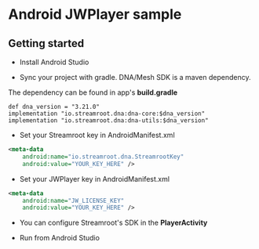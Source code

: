 # Android JWPlayer sample

## Getting started

* Install Android Studio

* Sync your project with gradle. DNA/Mesh SDK is a maven dependency.

The dependency can be found in app's **build.gradle**
```
def dna_version = "3.21.0"
implementation "io.streamroot.dna:dna-core:$dna_version"
implementation "io.streamroot.dna:dna-utils:$dna_version"
```

* Set your Streamroot key in AndroidManifest.xml

```xml
<meta-data
    android:name="io.streamroot.dna.StreamrootKey"
    android:value="YOUR_KEY_HERE" />
```

* Set your JWPlayer key in AndroidManifest.xml

```xml
<meta-data
    android:name="JW_LICENSE_KEY"
    android:value="YOUR_KEY_HERE" />
```

* You can configure Streamroot's SDK in the **PlayerActivity**

* Run from Android Studio